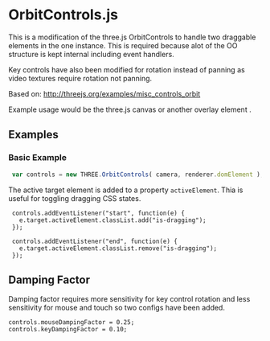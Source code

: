 OrbitControls.js
============
This is a modification of the three.js OrbitControls to handle two draggable elements in the one instance. This is required because alot of the OO structure is kept internal including event handlers.

Key controls have also been modified for rotation instead of panning as video textures require rotation not panning.

Based on: http://threejs.org/examples/misc_controls_orbit

Example usage would be the three.js canvas or another overlay element .


Examples
--------

### Basic Example


```javascript
 var controls = new THREE.OrbitControls( camera, renderer.domElement );
```

The active target element is added to a property `activeElement`. Thia is useful for toggling dragging CSS states.

```
 controls.addEventListener("start", function(e) {
   e.target.activeElement.classList.add("is-dragging");
 });

 controls.addEventListener("end", function(e) {
   e.target.activeElement.classList.remove("is-dragging");
 });
```

Damping Factor
--------------

Damping factor requires more sensitivity for key control rotation and less sensitivity for mouse and touch so two configs have been added.

```
controls.mouseDampingFactor = 0.25;
controls.keyDampingFactor = 0.10;
```